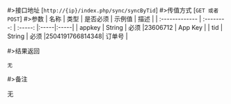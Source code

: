 #>接口地址
[`http://{ip}/index.php/sync/syncByTid`] 
#>传值方式
[`GET 或者 POST`]
#>参数
|         名称        |       类型      | 是否必须  |    示例值 |  描述 |
| :------------- | :--------: | :-----: |:-----|:-----|
| appkey      | String  |   必须 |23606712  | App Key |
| tid      | String  |   必须 |2504191766814348| 订单号 |



#>结果返回

    无
    
#>备注

无




    